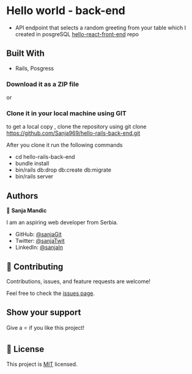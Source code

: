 # Hello world - back-end

- API endpoint that selects a random greeting from your table which I created in posgreSQL [hello-react-front-end](https://github.com/Sanja969/hello-react-front-end) repo


## Built With

- Rails, Posgress


### Download it as a ZIP file

or

### Clone it in your local machine using GIT

to get a local copy , clone the repository using git clone
https://github.com/Sanja969/hello-rails-back-end.git

After you clone it run the following commands

- cd hello-rails-back-end
- bundle install
- bin/rails db:drop db:create db:migrate
- bin/rails server

## Authors

👤 **Sanja Mandic**

I am an aspiring web developer from Serbia.

- GitHub: [@sanjaGit](https://github.com/Sanja969)
- Twitter: [@sanjaTwit](https://twitter.com/SanjaMandic42)
- LinkedIn: [@sanjaIn](https://linkedin.com/in/sanja-mandic-823995a2/)

## 🤝 Contributing

Contributions, issues, and feature requests are welcome!

Feel free to check the [issues page](https://github.com/Sanja969/hello-rails-back-end/issues).

## Show your support

Give a ⭐️ if you like this project!

## 📝 License

This project is [MIT](https://github.com/Sanja969/hello-rails-back-end/blob/main/LICENSE) licensed.